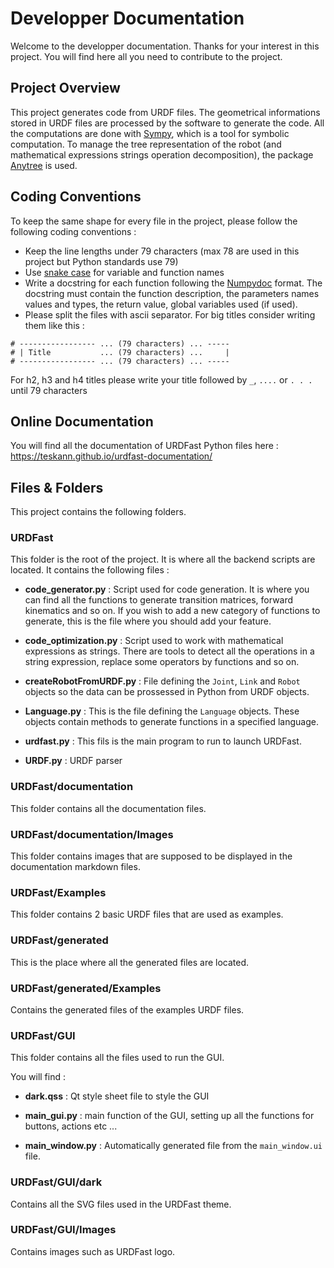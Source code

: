 # Developper Documentation

Welcome to the developper documentation. Thanks for your interest in this project. You will find here all you need to contribute to the project.

## Project Overview

This project generates code from URDF files. The geometrical informations stored in URDF files are processed by the software to generate the code. All the computations are done with [Sympy](https://www.sympy.org), which is a tool for symbolic computation. To manage the tree representation of the robot (and mathematical expressions strings operation decomposition), the package [Anytree](https://anytree.readthedocs.io) is used.

## Coding Conventions

To keep the same shape for every file in the project, please follow the following coding conventions :
* Keep the line lengths under 79 characters (max 78 are used in this project but Python standards use 79)
* Use [snake case](https://en.wikipedia.org/wiki/Snake_case) for variable and function names
* Write a docstring for each function following the [Numpydoc](https://numpydoc.readthedocs.io/en/latest/) format. The docstring must contain the function description, the parameters names values and types, the return value, global variables used (if used).
* Please split the files with ascii separator. For big titles consider writing them like this :
```
# ----------------- ... (79 characters) ... -----
# | Title           ... (79 characters) ...     |
# ----------------- ... (79 characters) ... -----
```
For h2, h3 and h4 titles please write your title followed by `_`, `....` or `. . .` until 79 characters

## Online Documentation

You will find all the documentation of URDFast Python files here : https://teskann.github.io/urdfast-documentation/

## Files & Folders

This project contains the following folders.

### URDFast

This folder is the root of the project. It is where all the backend scripts are located. It contains the following files :
* **code_generator.py** : Script used for code generation. It is where you can find all the functions to generate transition matrices, forward kinematics and so on. If you wish to add a new category of functions to generate, this is the file where you should add your feature.

* **code_optimization.py** : Script used to work with mathematical expressions as strings. There are tools to detect all the operations in a string expression, replace some operators by functions and so on.

* **createRobotFromURDF.py** : File defining the `Joint`, `Link` and `Robot` objects so the data can be prossessed in Python from URDF objects.

* **Language.py** : This is the file defining the `Language` objects. These objects contain methods to generate functions in a specified language.

* **urdfast.py** : This fils is the main program to run to launch URDFast.

* **URDF.py** : URDF parser

### URDFast/documentation

This folder contains all the documentation files.

### URDFast/documentation/Images

This folder contains images that are supposed to be displayed in the documentation markdown files.

### URDFast/Examples

This folder contains 2 basic URDF files that are used as examples.

### URDFast/generated

This is the place where all the generated files are located.

### URDFast/generated/Examples

Contains the generated files of the examples URDF files.

### URDFast/GUI

This folder contains all the files used to run the GUI.

You will find :

* **dark.qss** : Qt style sheet file to style the GUI

* **main_gui.py** : main function of the GUI, setting up all the functions for buttons, actions etc ...

* **main_window.py** : Automatically generated file from the `main_window.ui` file.

### URDFast/GUI/dark

Contains all the SVG files used in the URDFast theme.

### URDFast/GUI/Images

Contains images such as URDFast logo.
